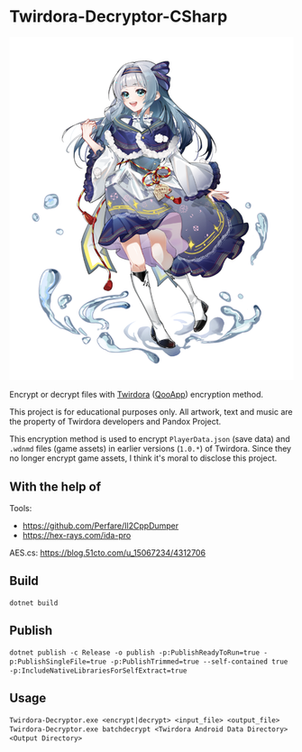 # Twirdora-Decryptor-CSharp

![小蓝梦](./image/小蓝梦.png)

Encrypt or decrypt files with [Twirdora](https://www.taptap.cn/app/212893) ([QooApp](https://apps.qoo-app.com/app/19984)) encryption method.

This project is for educational purposes only. All artwork, text and music are the property of Twirdora developers and Pandox Project.

This encryption method is used to encrypt `PlayerData.json` (save data) and `.wdnmd` files (game assets) in earlier versions (`1.0.*`) of Twirdora. Since they no longer encrypt game assets, I think it's moral to disclose this project.

## With the help of

Tools:

-   <https://github.com/Perfare/Il2CppDumper>
-   <https://hex-rays.com/ida-pro>

AES.cs: <https://blog.51cto.com/u_15067234/4312706>

## Build

```shell
dotnet build
```

## Publish

```shell
dotnet publish -c Release -o publish -p:PublishReadyToRun=true -p:PublishSingleFile=true -p:PublishTrimmed=true --self-contained true -p:IncludeNativeLibrariesForSelfExtract=true
```

## Usage

```shell
Twirdora-Decryptor.exe <encrypt|decrypt> <input_file> <output_file>
Twirdora-Decryptor.exe batchdecrypt <Twirdora Android Data Directory> <Output Directory>
```
